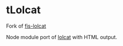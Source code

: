 # tLolcat
Fork of [fis-lolcat](2betop/fis-lolcat)

Node module port of [lolcat](https://github.com/busyloop/lolcat) with HTML output.
